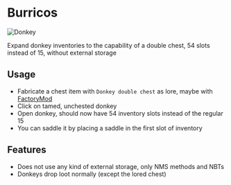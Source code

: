 Burricos
========

![Donkey](http://images.wikia.com/adventuretimewithfinnandjake/images/9/95/Donkey.png)

Expand donkey inventories to the capability of a double chest, 54 slots instead of 15, without external storage

## Usage

* Fabricate a chest item with `Donkey double chest` as lore, maybe with [FactoryMod](https://github.com/Civcraft/FactoryMod)
* Click on tamed, unchested donkey
* Open donkey, should now have 54 inventory slots instead of the regular 15
* You can saddle it by placing a saddle in the first slot of inventory

## Features

* Does not use any kind of external storage, only NMS methods and NBTs
* Donkeys drop loot normally (except the lored chest)
